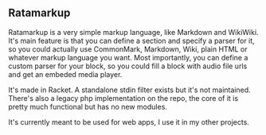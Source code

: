 Ratamarkup
----------

Ratamarkup is a very simple markup language, like Markdown and WikiWiki. It's main feature is that you can define a section and specify a parser for it, so you could actually use CommonMark, Markdown, Wiki, plain HTML or whatever markup language you want. Most importantly, you can define a custom parser for your block, so you could fill a block with audio file urls and get an embeded media player.

It's made in Racket. A standalone stdin filter exists but it's not maintained. There's also a legacy php implementation on the repo, the core of it is pretty much functional but has no new modules.

It's currently meant to be used for web apps, I use it in my other projects.
